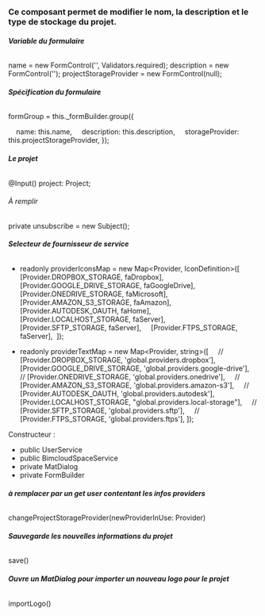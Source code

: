 ### Ce composant permet de modifier le nom, la description et le type de stockage du projet.


###### **Variable du formulaire**
name = new FormControl</string>('', Validators.required);
description = new FormControl</string>('');
projectStorageProvider = new FormControl</Provider>(null);

###### **Spécification du formulaire**
formGroup = this._formBuilder.group({

    name: this.name,
    description: this.description,
    storageProvider: this.projectStorageProvider,
});

###### **Le projet**
@Input() project: Project;

###### *À remplir*
private unsubscribe = new Subject</void>();

###### **Selecteur de fournisseur de service**
- readonly providerIconsMap = new Map<Provider, IconDefinition>([
    [Provider.DROPBOX_STORAGE, faDropbox],
    [Provider.GOOGLE_DRIVE_STORAGE, faGoogleDrive],
    [Provider.ONEDRIVE_STORAGE, faMicrosoft],
    [Provider.AMAZON_S3_STORAGE, faAmazon],
    [Provider.AUTODESK_OAUTH, faHome],
    [Provider.LOCALHOST_STORAGE, faServer],
    [Provider.SFTP_STORAGE, faServer],
    [Provider.FTPS_STORAGE, faServer],
 ]);

- readonly providerTextMap = new Map<Provider, string>([
    // [Provider.DROPBOX_STORAGE, 'global.providers.dropbox'],
    [Provider.GOOGLE_DRIVE_STORAGE, 'global.providers.google-drive'],
    // [Provider.ONEDRIVE_STORAGE, 'global.providers.onedrive'],
    // [Provider.AMAZON_S3_STORAGE, 'global.providers.amazon-s3'],
    // [Provider.AUTODESK_OAUTH, 'global.providers.autodesk'],
    [Provider.LOCALHOST_STORAGE, "global.providers.local-storage"],
    // [Provider.SFTP_STORAGE, 'global.providers.sftp'],
    // [Provider.FTPS_STORAGE, 'global.providers.ftps'],
]);



Constructeur :
- public UserService
- public BimcloudSpaceService
- private MatDialog
- private FormBuilder


###### **à remplacer par un get user contentant les infos providers**
changeProjectStorageProvider(newProviderInUse: Provider)

###### **Sauvegarde les nouvelles informations du projet**
save()

###### **Ouvre un MatDialog pour importer un nouveau logo pour le projet**
importLogo()